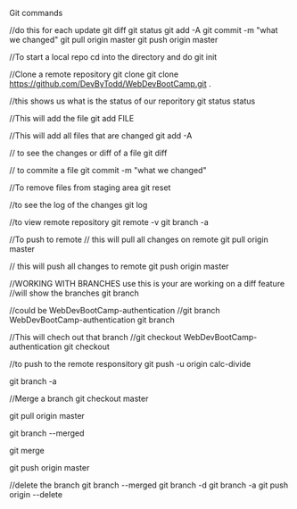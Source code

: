 Git commands

//do this for each update
git diff
git status
git add -A
git commit -m "what we changed"
git pull origin master
git push origin master

//To start a local repo cd into the directory and do 
git init 

//Clone a remote repository 
git clone <URL> <where to clone>
git clone https://github.com/DevByTodd/WebDevBootCamp.git .

//this shows us what is the status of our reporitory
git status status

//This will add the file
git add FILE

//This will add all files that are changed
git add -A

// to see the changes or diff of a file
git diff

// to commite a file
git commit -m "what we changed"

//To remove files from staging area
git reset

//to see the log of the changes
git log

//to view remote repository
git remote -v
git branch -a

//To push to remote
// this will pull all changes on remote
git pull origin master

// this will push all changes to remote
git push origin master

//WORKING WITH BRANCHES use this is your are working on a diff feature
//will show the branches
git branch 
 
//could be WebDevBootCamp-authentication
//git branch WebDevBootCamp-authentication
git branch <name of branch>

//This will chech out that branch
//git checkout WebDevBootCamp-authentication
git checkout <name of branches>

//to push to the remote responsitory 
git push -u origin calc-divide

git branch -a

//Merge a branch
git checkout master

git pull origin master

git branch --merged

git merge <name of branch>

git push origin master

//delete the branch
git branch --merged
git branch -d <anme of branch>
git branch -a
git push origin --delete <name of branch>






